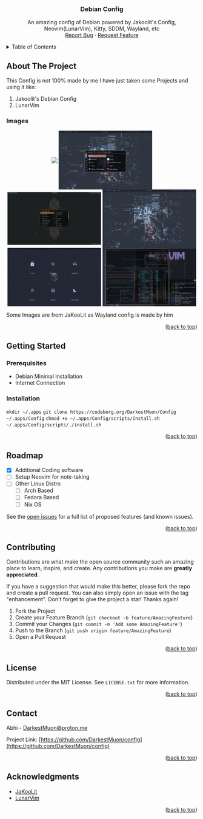 <h3 align="center">Debian Config</h3>

  <p align="center">
    An amazing config of Debian powered by Jakoolit's Config, Neovim(LunarVim), Kitty, SDDM, Wayland, etc
    <br />
    <a href="https://github.com/DarkestMuon/config/issues">Report Bug</a>
    ·
    <a href="https://github.com/DarkestMuon/config/issues">Request Feature</a>
  </p>
</div>



<!-- TABLE OF CONTENTS -->
<details>
  <summary>Table of Contents</summary>
  <ol>
    <li>
      <a href="#about-the-project">About The Project</a>
    </li>
    <li>
      <a href="#getting-started">Getting Started</a>
      <ul>
        <li><a href="#prerequisites">Prerequisites</a></li>
        <li><a href="#installation">Installation</a></li>
      </ul>
    </li>
    <li><a href="#roadmap">Roadmap</a></li>
    <li><a href="#contributing">Contributing</a></li>
    <li><a href="#license">License</a></li>
    <li><a href="#contact">Contact</a></li>
    <li><a href="#acknowledgments">Acknowledgments</a></li>
  </ol>
</details>



<!-- ABOUT THE PROJECT -->
## About The Project
This Config is not 100% made by me I have just taken some Projects and using it like: 
1) Jakoolit's Debian Config
2) LunarVim
### Images
<p align="center">
    <img align="center" width="49%" src="https://raw.githubusercontent.com/DarkestMuon/Config/main/imgs/default-waybar.png" /> <img align="center" width="49%" src="https://raw.githubusercontent.com/DarkestMuon/Config/main/imgs/Screenshot_26-Mar_16-50-04_10444.png" />   
   <img align="center" width="49%" src="https://raw.githubusercontent.com/DarkestMuon/Config/main/imgs/waybar-layout.png" /> <img align="center" width="49%" src="https://raw.githubusercontent.com/DarkestMuon/Config/main/imgs/Screenshot_26-Mar_16-42-18_6073.png" /> 
   <img align="center" width="49%" src="https://raw.githubusercontent.com/DarkestMuon/Config/main/imgs/Screenshot_26-Mar_21-48-53_18395.png" /> <img align="center" width="49%" src="https://raw.githubusercontent.com/DarkestMuon/Config/main/imgs/Screenshot_26-Mar_16-48-37_31910.png" /> 
</p>

Some Images are from JaKooLit as Wayland config is made by him

<p align="right">(<a href="#readme-top">back to top</a>)</p>






<!-- GETTING STARTED -->
## Getting Started

### Prerequisites
- Debian Minimal Installation
- Internet Connection
### Installation
  ``mkdir ~/.apps``
  ``git clone https://codeberg.org/DarkestMuon/Config ~/.apps/Config``
  ``chmod +x ~/.apps/Config/scripts/install.sh``
  ``~/.apps/Config/scripts/./install.sh``

<p align="right">(<a href="#readme-top">back to top</a>)</p>






<!-- ROADMAP -->
## Roadmap

- [x] Additional Coding software
- [ ] Setup Neovim for note-taking
- [ ] Other Linux Distro
  - [ ] Arch Based
  - [ ] Fedora Based
  - [ ] Nix OS

See the [open issues](https://github.com/DarkestMuon/config/issues) for a full list of proposed features (and known issues).

<p align="right">(<a href="#readme-top">back to top</a>)</p>



<!-- CONTRIBUTING -->
## Contributing

Contributions are what make the open source community such an amazing place to learn, inspire, and create. Any contributions you make are **greatly appreciated**.

If you have a suggestion that would make this better, please fork the repo and create a pull request. You can also simply open an issue with the tag "enhancement".
Don't forget to give the project a star! Thanks again!

1. Fork the Project
2. Create your Feature Branch (`git checkout -b feature/AmazingFeature`)
3. Commit your Changes (`git commit -m 'Add some AmazingFeature'`)
4. Push to the Branch (`git push origin feature/AmazingFeature`)
5. Open a Pull Request

<p align="right">(<a href="#readme-top">back to top</a>)</p>



<!-- LICENSE -->
## License

Distributed under the MIT License. See `LICENSE.txt` for more information.

<p align="right">(<a href="#readme-top">back to top</a>)</p>



<!-- CONTACT -->
## Contact

Abhi - DarkestMuon@proton.me

Project Link: [https://github.com/DarkestMuon/config](https://github.com/DarkestMuon/config)

<p align="right">(<a href="#readme-top">back to top</a>)</p>



<!-- ACKNOWLEDGMENTS -->
## Acknowledgments

* [JaKooLit](https://github.com/JaKooLit/Debian-Hyprland)
* [LunarVim](https://github.com/LunarVim/LunarVim)

<p align="right">(<a href="#readme-top">back to top</a>)</p>

